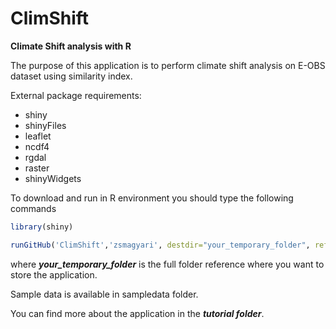 # ClimShift
**Climate Shift analysis with R**

The purpose of this application is to perform climate shift analysis on E-OBS dataset using similarity index.

External package requirements:
- shiny
- shinyFiles
- leaflet
- ncdf4
- rgdal
- raster
- shinyWidgets

To download and run in R environment you should type the following commands
```R
library(shiny)

runGitHub('ClimShift','zsmagyari', destdir="your_temporary_folder", ref="main")
```
where ***your_temporary_folder*** is the full folder reference where you want to store the application.

Sample data is available in sampledata folder.

You can find more about the application in the ***tutorial folder***.
